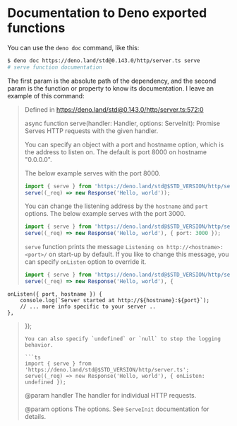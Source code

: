 # Documentation to Deno exported functions

You can use the `deno doc` command, like this:

```bash
$ deno doc https://deno.land/std@0.143.0/http/server.ts serve
# serve function documentation
```

The first param is the absolute path of the dependency, and the second param is the function or property to know its documentation. I leave an example of this command:

> Defined in https://deno.land/std@0.143.0/http/server.ts:572:0
>
> async function serve(handler: Handler, options: ServeInit): Promise<void>
> Serves HTTP requests with the given handler.
>
> You can specify an object with a port and hostname option, which is the
> address to listen on. The default is port 8000 on hostname "0.0.0.0".
>
> The below example serves with the port 8000.
>
> ```ts
> import { serve } from 'https://deno.land/std@$STD_VERSION/http/server.ts';
> serve((_req) => new Response('Hello, world'));
> ```
>
> You can change the listening address by the `hostname` and `port` options.
> The below example serves with the port 3000.
>
> ```ts
> import { serve } from 'https://deno.land/std@$STD_VERSION/http/server.ts';
> serve((_req) => new Response('Hello, world'), { port: 3000 });
> ```
>
> `serve` function prints the message `Listening on http://<hostname>:<port>/`
> on start-up by default. If you like to change this message, you can specify
> `onListen` option to override it.
>
> ```ts
> import { serve } from 'https://deno.land/std@$STD_VERSION/http/server.ts';
> serve((_req) => new Response('Hello, world'), {
> ```

    onListen({ port, hostname }) {
    	console.log(`Server started at http://${hostname}:${port}`);
    	// ... more info specific to your server ..
    },

> });
>
> ````
> You can also specify `undefined` or `null` to stop the logging behavior.
>
> ```ts
> import { serve } from 'https://deno.land/std@$STD_VERSION/http/server.ts';
> serve((_req) => new Response('Hello, world'), { onListen: undefined });
> ````
>
> @param handler
> The handler for individual HTTP requests.
>
> @param options
> The options. See `ServeInit` documentation for details.
